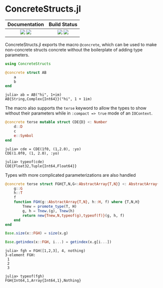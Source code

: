 # ConcreteStructs.jl

| **Documentation**                                                               | **Build Status**                                                                                |
|:-------------------------------------------------------------------------------:|:-----------------------------------------------------------------------------------------------:|
| [![][docs-stable-img]][docs-stable-url] [![][docs-dev-img]][docs-dev-url] | [![][github-img]][github-url] [![][codecov-img]][codecov-url] |


[docs-dev-img]: https://img.shields.io/badge/docs-latest-blue.svg?style=flat-square
[docs-dev-url]: https://jonniedie.github.io/ConcreteStructs.jl/dev

[docs-stable-img]: https://img.shields.io/badge/docs-stable-blue.svg?style=flat-square
[docs-stable-url]: https://jonniedie.github.io/ConcreteStructs.jl/stable

[github-img]: https://img.shields.io/github/workflow/status/jonniedie/ConcreteStructs.jl/CI?style=flat-square
[github-url]: https://github.com/jonniedie/ConcreteStructs.jl/actions/workflows/CI

[codecov-img]: https://img.shields.io/codecov/c/github/jonniedie/ConcreteStructs.jl?style=flat-square
[codecov-url]: https://codecov.io/gh/jonniedie/ConcreteStructs.jl


ConcreteStructs.jl exports the macro `@concrete`, which can be used to make non-concrete structs
concrete without the boilerplate of adding type parameters.

```julia
using ConcreteStructs

@concrete struct AB
    a
    b
end
```
```julia-repl
julia> ab = AB("hi", 1+im)
AB{String,Complex{Int64}}("hi", 1 + 1im)
```
 The macro also supports the `terse` keyword to allow the types to show without their parameters while in `:compact => true` mode of an `IOContext`.
```julia
@concrete terse mutable struct CDE{D} <: Number
    d::D
    c
    e::Symbol
end
```
```julia-repl
julia> cde = CDE(1f0, (1,2.0), :yo)
CDE(1.0f0, (1, 2.0), :yo)

julia> typeof(cde)
CDE{Float32,Tuple{Int64,Float64}}
```
Types with more complicated parameterizations are also handled
```julia
@concrete terse struct FGH{T,N,G<:AbstractArray{T,N}} <: AbstractArray{T,N}
    g::G
    h::T
    f
    function FGH(g::AbstractArray{T,N}, h::H, f) where {T,N,H}
        Tnew = promote_type(T, H)
        g, h = Tnew.(g), Tnew(h)
        return new{Tnew,N,typeof(g),typeof(f)}(g, h, f)
    end
end

Base.size(x::FGH) = size(x.g)

Base.getindex(x::FGH, i...) = getindex(x.g[i...])
```
```julia-repl
julia> fgh = FGH([1,2,3], 4, nothing)
3-element FGH:
 1
 2
 3

julia> typeof(fgh)
FGH{Int64,1,Array{Int64,1},Nothing}
```
